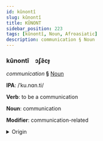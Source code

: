 ```yaml
---
id: kûnontî
slug: kûnontî
title: KÛNONT
sidebar_position: 223
tags: [kûnontî, Noun, Afroasiatic]
description: communication § Noun
---
```


### kûnontî&emsp;<span kind="abugida">ɔʄƨ̃cɟ</span>

*communication* **§** [Noun](../../tags/Noun)

**IPA**: /ˈku.nɑn.ti/

**Verb**: to be a communication

**Noun**: communication

**Modifier**: communication-related

<details>
    <summary>Origin</summary>
    Oromo quunnamtii <br/>
    <em>Afroasiatic Language Family</em>
</details>